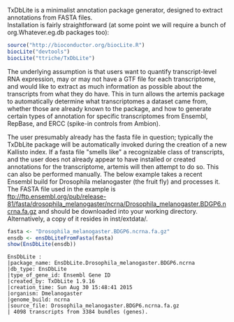 TxDbLite is a minimalist annotation package generator, designed to extract annotations from FASTA files.   
Installation is fairly straightforward (at some point we will require a bunch of org.Whatever.eg.db packages too):  

```r
source("http://bioconductor.org/biocLite.R")
biocLite("devtools")
biocLite("ttriche/TxDbLite")
```

The underlying assumption is that users want to quantify transcript-level RNA expression, may or may not have a GTF file for each transcriptome, and would like to extract as much information as possible about the transcripts from what they do have.  This in turn allows the artemis package to automatically determine what transcriptomes a dataset came from, whether those are already known to the package, and how to generate certain types of annotation for specific transcriptomes from Ensembl, RepBase, and ERCC (spike-in controls from Ambion). 

The user presumably already has the fasta file in question; typically the TxDbLite package will be automatically invoked during the creation of a new Kallisto index.  If a fasta file "smells like" a recognizable class of transcripts, and the user does not already appear to have installed or created annotations for the transcriptome, artemis will then attempt to do so.  This can also be performed manually. The below example takes a recent Ensembl build for Drosophila melanogaster (the fruit fly) and processes it. The FASTA file used in the example is  
ftp://ftp.ensembl.org/pub/release-81/fasta/drosophila_melanogaster/ncrna/Drosophila_melanogaster.BDGP6.ncrna.fa.gz and should be downloaded into your working directory.  Alternatively, a copy of it resides in inst/extdata/. 

```r 
fasta <- "Drosophila_melanogaster.BDGP6.ncrna.fa.gz"
ensdb <- ensDbLiteFromFasta(fasta)
show(EnsDbLite(ensdb))
```

```
EnsDbLite :
|package_name: EnsDbLite.Drosophila_melanogaster.BDGP6.ncrna
|db_type: EnsDbLite
|type_of_gene_id: Ensembl Gene ID
|created_by: TxDbLite 1.9.16
|creation_time: Sun Aug 30 15:48:41 2015
|organism: Dmelanogaster
|genome_build: ncrna
|source_file: Drosophila_melanogaster.BDGP6.ncrna.fa.gz
| 4098 transcripts from 3384 bundles (genes).
```
